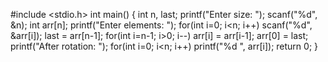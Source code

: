#include <stdio.h>
int main() {
    int n, last;
    printf("Enter size: ");
    scanf("%d", &n);
    int arr[n];
    printf("Enter elements: ");
    for(int i=0; i<n; i++) scanf("%d", &arr[i]);
    last = arr[n-1];
    for(int i=n-1; i>0; i--) arr[i] = arr[i-1];
    arr[0] = last;
    printf("After rotation: ");
    for(int i=0; i<n; i++) printf("%d ", arr[i]);
    return 0;
}
